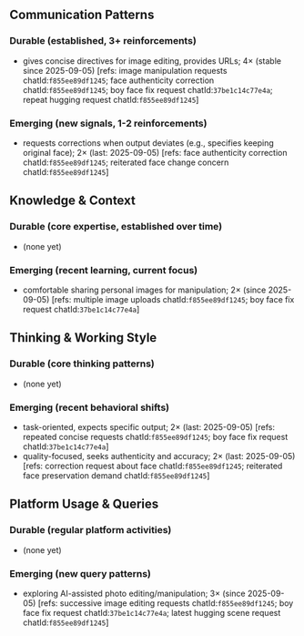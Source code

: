 ## Communication Patterns
### Durable (established, 3+ reinforcements)
- gives concise directives for image editing, provides URLs; 4× (stable since 2025-09-05) [refs: image manipulation requests chatId:`f855ee89df1245`; face authenticity correction chatId:`f855ee89df1245`; boy face fix request chatId:`37be1c14c77e4a`; repeat hugging request chatId:`f855ee89df1245`]

### Emerging (new signals, 1-2 reinforcements)
- requests corrections when output deviates (e.g., specifies keeping original face); 2× (last: 2025-09-05) [refs: face authenticity correction chatId:`f855ee89df1245`; reiterated face change concern chatId:`f855ee89df1245`]

## Knowledge & Context
### Durable (core expertise, established over time)
- (none yet)

### Emerging (recent learning, current focus)
- comfortable sharing personal images for manipulation; 2× (since 2025-09-05) [refs: multiple image uploads chatId:`f855ee89df1245`; boy face fix request chatId:`37be1c14c77e4a`]

## Thinking & Working Style
### Durable (core thinking patterns)
- (none yet)

### Emerging (recent behavioral shifts)
- task-oriented, expects specific output; 2× (last: 2025-09-05) [refs: repeated concise requests chatId:`f855ee89df1245`; boy face fix request chatId:`37be1c14c77e4a`]
- quality-focused, seeks authenticity and accuracy; 2× (last: 2025-09-05) [refs: correction request about face chatId:`f855ee89df1245`; reiterated face preservation demand chatId:`f855ee89df1245`]

## Platform Usage & Queries
### Durable (regular platform activities)
- (none yet)

### Emerging (new query patterns)
- exploring AI-assisted photo editing/manipulation; 3× (since 2025-09-05) [refs: successive image editing requests chatId:`f855ee89df1245`; boy face fix request chatId:`37be1c14c77e4a`; latest hugging scene request chatId:`f855ee89df1245`]